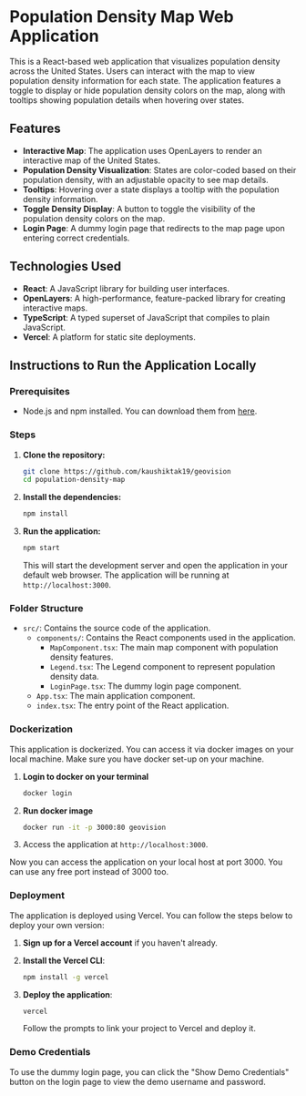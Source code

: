 # Population Density Map Web Application

This is a React-based web application that visualizes population density across the United States. Users can interact with the map to view population density information for each state. The application features a toggle to display or hide population density colors on the map, along with tooltips showing population details when hovering over states.

## Features

- **Interactive Map**: The application uses OpenLayers to render an interactive map of the United States.
- **Population Density Visualization**: States are color-coded based on their population density, with an adjustable opacity to see map details.
- **Tooltips**: Hovering over a state displays a tooltip with the population density information.
- **Toggle Density Display**: A button to toggle the visibility of the population density colors on the map.
- **Login Page**: A dummy login page that redirects to the map page upon entering correct credentials.


## Technologies Used

- **React**: A JavaScript library for building user interfaces.
- **OpenLayers**: A high-performance, feature-packed library for creating interactive maps.
- **TypeScript**: A typed superset of JavaScript that compiles to plain JavaScript.
- **Vercel**: A platform for static site deployments.

## Instructions to Run the Application Locally

### Prerequisites

- Node.js and npm installed. You can download them from [here](https://nodejs.org/).

### Steps

1. **Clone the repository:**

    ```bash
    git clone https://github.com/kaushiktak19/geovision
    cd population-density-map
    ```

2. **Install the dependencies:**

    ```bash
    npm install
    ```

3. **Run the application:**

    ```bash
    npm start
    ```

    This will start the development server and open the application in your default web browser. The application will be running at `http://localhost:3000`.

### Folder Structure

- `src/`: Contains the source code of the application.
  - `components/`: Contains the React components used in the application.
    - `MapComponent.tsx`: The main map component with population density features.
    - `Legend.tsx`: The Legend component to represent population density data.
    - `LoginPage.tsx`: The dummy login page component.
  - `App.tsx`: The main application component.
  - `index.tsx`: The entry point of the React application.

### Dockerization

This application is dockerized. You can access it via docker images on your local machine. Make sure you have docker set-up on your machine.

1. **Login to docker on your terminal** 
    ```bash
    docker login
    ```
2. **Run docker image** 
    ```bash
    docker run -it -p 3000:80 geovision
    ```
3. Access the application at `http://localhost:3000`.

Now you can access the application on your local host at port 3000. You can use any free port instead of 3000 too.

### Deployment

The application is deployed using Vercel. You can follow the steps below to deploy your own version:

1. **Sign up for a Vercel account** if you haven't already.
2. **Install the Vercel CLI**:

    ```bash
    npm install -g vercel
    ```

3. **Deploy the application**:

    ```bash
    vercel
    ```

    Follow the prompts to link your project to Vercel and deploy it.

### Demo Credentials

To use the dummy login page, you can click the "Show Demo Credentials" button on the login page to view the demo username and password.
